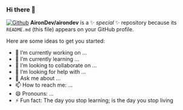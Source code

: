 ### Hi there 👋

[![Github](https://img.shields.io/github/followers/CharalambosIoannou?label=Follow&style=social)](https://github.com/airondev)
**AironDev/airondev** is a ✨ _special_ ✨ repository because its `README.md` (this file) appears on your GitHub profile.

Here are some ideas to get you started:

- 🔭 I’m currently working on ...
- 🌱 I’m currently learning ...
- 👯 I’m looking to collaborate on ...
- 🤔 I’m looking for help with ...
- 💬 Ask me about ...
- 📫 How to reach me: ...
- 😄 Pronouns: ...
- ⚡ Fun fact: The day you stop learning; is the day you stop living


